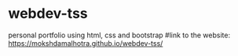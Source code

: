 # webdev-tss
personal portfolio using html, css and bootstrap
#link to the website: 
https://mokshdamalhotra.github.io/webdev-tss/
